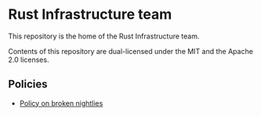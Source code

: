 # Rust Infrastructure team

This repository is the home of the Rust Infrastructure team.

Contents of this repository are dual-licensed under the MIT and the Apache 2.0
licenses.

## Policies

* [Policy on broken nightlies](policies/broken-nightlies.md)
